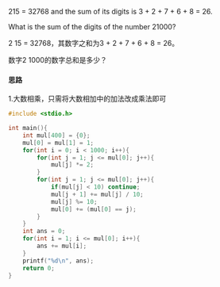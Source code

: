 215 = 32768 and the sum of its digits is 3 + 2 + 7 + 6 + 8 = 26.

What is the sum of the digits of the number 21000?

2 15 = 32768，其数字之和为3 + 2 + 7 + 6 + 8 = 26。

数字2 1000的数字总和是多少？

#### 思路

1.大数相乘，只需将大数相加中的加法改成乘法即可

```c
#include <stdio.h>

int main(){
	int mul[400] = {0};
	mul[0] = mul[1] = 1;
	for(int i = 0; i < 1000; i++){
		for(int j = 1; j <= mul[0]; j++){
			mul[j] *= 2;
		}
		for(int j = 1; j <= mul[0]; j++){
			if(mul[j] < 10) continue;
			mul[j + 1] += mul[j] / 10;
			mul[j] %= 10; 
			mul[0] += (mul[0] == j);
		}
	}
	int ans = 0;
	for(int i = 1; i <= mul[0]; i++){
		ans += mul[i];
	}
	printf("%d\n", ans);
	return 0;
}
```

